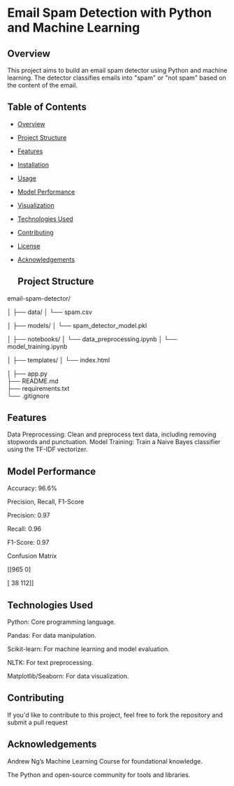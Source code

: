 # Email Spam Detection with Python and Machine Learning

## Overview
This project aims to build an email spam detector using Python and machine learning. The detector classifies emails into "spam" or "not spam" based on the content of the email.

## Table of Contents
- [Overview](#overview)
- [Project Structure](#project-structure)
- [Features](#features)
- [Installation](#installation)
- [Usage](#usage)
- [Model Performance](#model-performance)
- [Visualization](#visualization)
- [Technologies Used](#technologies-used)
- [Contributing](#contributing)
- [License](#license)
- [Acknowledgements](#acknowledgements)

  ## Project Structure
  
 email-spam-detector/
 
│
├── data/
│   └── spam.csv    

│
├── models/
│   └── spam_detector_model.pkl

│
├── notebooks/
│   └── data_preprocessing.ipynb 
│   └── model_training.ipynb  

│
├── templates/
│   └── index.html  

│
├── app.py                      
├── README.md                 
├── requirements.txt            
└── .gitignore                

## Features
 Data Preprocessing: Clean and preprocess text data, including removing stopwords and punctuation.
 Model Training: Train a Naive Bayes classifier using the TF-IDF vectorizer.

 ## Model Performance
 Accuracy: 96.6%
 
 Precision, Recall, F1-Score
 
 Precision: 0.97
 
 Recall: 0.96
 
 F1-Score: 0.97

 Confusion Matrix
 
 [[965   0]
 
 [ 38 112]]

 ## Technologies Used
 Python: Core programming language.
 
 Pandas: For data manipulation.
 
 Scikit-learn: For machine learning and model evaluation.
 
 NLTK: For text preprocessing.
 
 Matplotlib/Seaborn: For data visualization.

 ## Contributing
 If you'd like to contribute to this project, feel free to fork the repository and submit a pull request

## Acknowledgements
Andrew Ng’s Machine Learning Course for foundational knowledge.

The Python and open-source community for tools and libraries.

